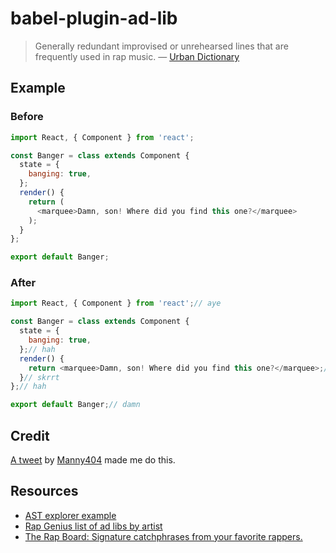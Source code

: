 # babel-plugin-ad-lib

> Generally redundant improvised or unrehearsed lines that are frequently used
> in rap music. &mdash; [Urban Dictionary][1]

## Example

### Before

```js
import React, { Component } from 'react';

const Banger = class extends Component {
  state = {
    banging: true,
  };
  render() {
    return (
      <marquee>Damn, son! Where did you find this one?</marquee>
    );
  }
};

export default Banger;
```

### After

```js
import React, { Component } from 'react';// aye

const Banger = class extends Component {
  state = {
    banging: true,
  };// hah
  render() {
    return <marquee>Damn, son! Where did you find this one?</marquee>;// hah
  }// skrrt
};// hah

export default Banger;// damn
```

## Credit

[A tweet][2] by [Manny404][3] made me do this.

## Resources

*   [AST explorer example][4]
*   [Rap Genius list of ad libs by artist][5]
*   [The Rap Board: Signature catchphrases from your favorite rappers.][6]

[1]: http://www.urbandictionary.com/define.php?term=ad+lib
[2]: https://twitter.com/mannynotfound/status/853407691468943360
[3]: https://github.com/mannynotfound
[4]: https://astexplorer.net/#/gist/8c34b6dff0bbfb3832d420314b148d13/568bd382566a521b9ad3972eb416dba8821291f7
[5]: https://genius.com/Rap-genius-ad-libs-explained-lyrics
[6]: http://therapboard.com/
